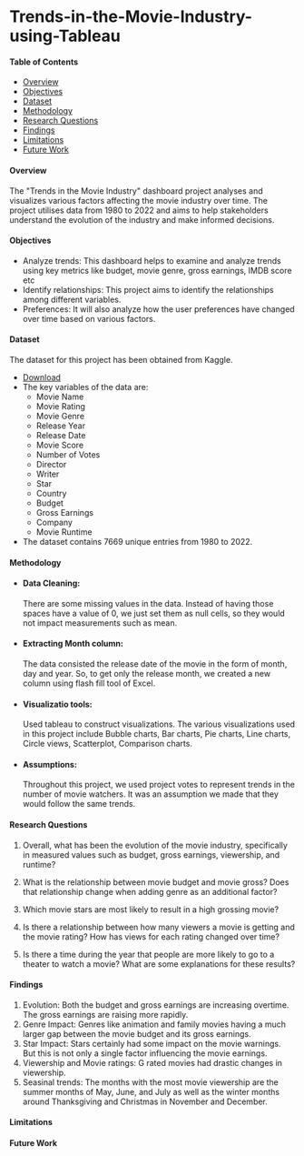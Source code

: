# Trends-in-the-Movie-Industry-using-Tableau
#### Table of Contents
- [Overview](#overview)
- [Objectives](#objectives)
- [Dataset](#dataset)
- [Methodology](#methodology)
- [Research Questions](#research-questions)
- [Findings](#findings)
- [Limitations](#limitations)
- [Future Work](#future-work)
  
#### Overview
The "Trends in the Movie Industry" dashboard project analyses and visualizes various factors affecting the movie industry over time. The project utilises data from 1980 to 2022 and aims to help stakeholders understand the evolution of the industry and make informed decisions.

#### Objectives
- Analyze trends: This dashboard helps to examine and analyze trends using key metrics like budget, movie genre, gross earnings, IMDB score etc
- Identify relationships: This project aims to identify the relationships among different variables.
- Preferences: It will also analyze how the user preferences have changed over time based on various factors.
   
#### Dataset
The dataset for this project has been obtained from Kaggle.
- [Download](https://www.kaggle.com/datasets/danielgrijalvas/movies/data)
- The key variables of the data are:
   - Movie Name
   - Movie Rating
   - Movie Genre
   - Release Year
   - Release Date
   - Movie Score
   - Number of Votes
   - Director
   - Writer
   - Star
   - Country
   - Budget
   - Gross Earnings
   - Company
   - Movie Runtime
- The dataset contains 7669 unique entries from 1980 to 2022.
  
#### Methodology
- #### Data Cleaning:
  There are some missing values in the data. Instead of having those spaces have a value of 0, we just set them as null cells, so they would not impact measurements such as mean.
  
- #### Extracting Month column:
  The data consisted the release date of the movie in the form of month, day and year. So, to get only the release month, we created a new column using flash fill tool of Excel.
  
- #### Visualizatio tools:
  Used tableau to construct visualizations. The various visualizations used in this project include Bubble charts, Bar charts, Pie charts, Line charts, Circle views, Scatterplot, Comparison charts.

- #### Assumptions:
  Throughout this project, we used project votes to represent trends in the number of movie watchers. It was an assumption we made that they would follow the same trends.

#### Research Questions
1) Overall, what has been the evolution of the movie industry, specifically in measured values such as budget, gross earnings, viewership, and runtime?

2) What is the relationship between movie budget and movie gross? Does that relationship change when adding genre as an additional factor?

3) Which movie stars are most likely to result in a high grossing movie?

4) Is there a relationship between how many viewers a movie is getting and the movie rating? How has views for each rating changed over time?

5) Is there a time during the year that people are more likely to go to a theater to watch a movie? What are some explanations for these results?

#### Findings
1) Evolution: Both the budget and gross earnings are increasing overtime. The gross earnings are raising more rapidly.
2) Genre Impact:  Genres like animation and family movies having a much larger gap between the movie budget and its gross earnings.
3) Star Impact: Stars certainly had some impact on the movie warnings. But this is not only a single factor influencing the movie earnings.
4) Viewership and Movie ratings:  G rated movies had drastic changes in viewership.
5) Seasinal trends: The months with the most movie viewership are the summer months of May, June, and July as well as the winter months around Thanksgiving and Christmas in November and December.
   
#### Limitations
#### Future Work
